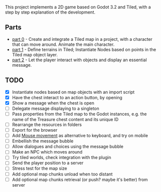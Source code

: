 This project implements a 2D game based on Godot 3.2 and Tiled, with a step by step explanation of the development.

## Parts
* [part 0](tutorial/part00.md) - Create and integrate a Tiled map in a project, with a character that can move around. Animate the main character.
* [part 1](tutorial/part01.md) - Define terrains in Tiled; Instantiate Nodes based on points in the Tiled map object layer.
* [part 2](tutorial/part02.md) - Let the player interact with objects and display an essential message.

## TODO
- [x] Instantiate nodes based on map objects with an import script
- [x] Have the chest interact to an action button, by opening
- [x] Show a message when the chest is open
- [ ] Delegate message displaying to a singleton
- [ ] Pass properties from the Tiled map to the Godot instances, e.g. the name of the Treasure chest content and its unique ID
- [ ] Rearrange the resources in folders
- [ ] Export for the browser
- [ ] Add [Mouse movement](https://www.davidepesce.com/2019/10/14/godot-tutorial-5-1-dragging-player-with-mouse/) as alternative to keyboard, and try on mobile
- [ ] Embellish the message bubble
- [ ] Allow dialogues and choices using the message bubble
- [ ] Make an NPC which moves around
- [ ] Try tiled worlds, check integration with the plugin
- [ ] Send the player position to a server
- [ ] Stress test for the map size
- [ ] Add optional map chunks unload when too distant
- [ ] Add optional map chunks retrieval (or push? maybe it's better) from server
